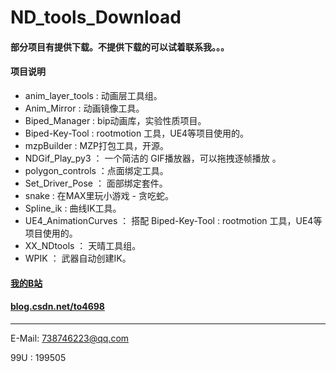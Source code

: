 # ND_tools_Download

#### 部分项目有提供下载。不提供下载的可以试着联系我。。。

#### 项目说明

- anim_layer_tools : 动画层工具组。
- Anim_Mirror : 动画镜像工具。
- Biped_Manager : bip动画库，实验性质项目。
- Biped-Key-Tool : rootmotion 工具，UE4等项目使用的。
- mzpBuilder : MZP打包工具，开源。
- NDGif_Play_py3 ： 一个简洁的 GIF播放器，可以拖拽逐帧播放 。
- polygon_controls ：点面绑定工具。
- Set_Driver_Pose ： 面部绑定套件。
- snake : 在MAX里玩小游戏 - 贪吃蛇。
- Spline_ik : 曲线IK工具。
- UE4_AnimationCurves ： 搭配 Biped-Key-Tool : rootmotion 工具，UE4等项目使用的。
- XX_NDtools ： 天晴工具组。
- WPIK ： 武器自动创建IK。

#### [我的B站](https://space.bilibili.com/66958997?spm_id_from=333.788.b_765f7570696e666f.2 "B站")

#### [blog.csdn.net/to4698](https://blog.csdn.net/to4698 "")
-----

E-Mail: 738746223@qq.com

99U : 199505